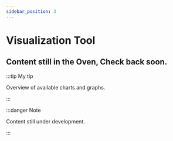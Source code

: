 ```yaml
---
sidebar_position: 3
---
```


# Visualization Tool

## Content still in the Oven, Check back soon. 

:::tip My tip

Overview of available charts and graphs.

:::

:::danger Note

Content still under development.

:::